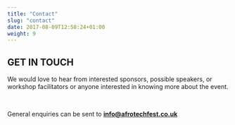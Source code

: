 ```yaml
---
title: "Contact"
slug: "contact"
date: 2017-08-09T12:58:24+01:00
weight: 9
---
```


<div class="row">
<div class="col-xs-12 col-md-9 mt-10">

<h2> GET IN TOUCH</h2>

<p>We would love to hear from interested sponsors, possible speakers, or workshop facilitators or anyone interested in knowing more about the event. </p>
<br>
<p>General enquiries can be sent to <b><a href="mailto:info@afrotechfest.co.uk">info@afrotechfest.co.uk</a></b></p>





</div>
</div>